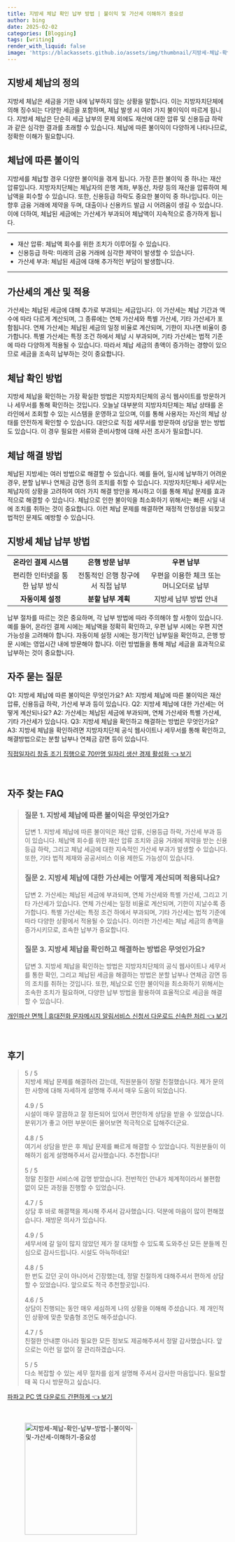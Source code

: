 ```yaml
---
title: 지방세 체납 확인 납부 방법 | 불이익 및 가산세 이해하기 중요성
author: bing
date: 2025-02-02
categories: [Blogging]
tags: [writing]
render_with_liquid: false
image: 'https://blackassets.github.io/assets/img/thumbnail/지방세-체납-확인-납부-방법-|-불이익-및-가산세-이해하기-중요성.webp'
---
```



<h2 id='지방세 체납의 정의'>지방세 체납의 정의</h2>

<p>지방세 체납은 세금을 기한 내에 납부하지 않는 상황을 말합니다. 이는 지방자치단체에 의해 징수되는 다양한 세금을 포함하며, 체납 발생 시 여러 가지 불이익이 따르게 됩니다. 지방세 체납은 단순히 세금 납부의 문제 외에도 재산에 대한 압류 및 신용등급 하락과 같은 심각한 결과를 초래할 수 있습니다. 체납에 따른 불이익이 다양하게 나타나므로, 정확한 이해가 필요합니다.</p>

<h2 id='체납에 따른 불이익'>체납에 따른 불이익</h2>

<p>지방세를 체납할 경우 다양한 불이익을 겪게 됩니다. 가장 흔한 불이익 중 하나는 재산 압류입니다. 지방자치단체는 체납자의 은행 계좌, 부동산, 차량 등의 재산을 압류하여 체납액을 회수할 수 있습니다. 또한, 신용등급 하락도 중요한 불이익 중 하나입니다. 이는 향후 금융 거래에 제약을 두며, 대출이나 신용카드 발급 시 어려움이 생길 수 있습니다. 이에 더하여, 체납된 세금에는 가산세가 부과되어 체납액이 지속적으로 증가하게 됩니다.</p>

<hr />

<ul>
    <li>재산 압류: 체납액 회수를 위한 조치가 이루어질 수 있습니다.</li>
    <li>신용등급 하락: 미래의 금융 거래에 심각한 제약이 발생할 수 있습니다.</li>
    <li>가산세 부과: 체납된 세금에 대해 추가적인 부담이 발생합니다.</li>
</ul>

<hr />

<h2 id='가산세의 계산 및 적용'>가산세의 계산 및 적용</h2>

<p>가산세는 체납된 세금에 대해 추가로 부과되는 세금입니다. 이 가산세는 체납 기간과 액수에 따라 다르게 계산되며, 그 종류에는 연체 가산세와 특별 가산세, 기타 가산세가 포함됩니다. 연체 가산세는 체납된 세금의 일정 비율로 계산되며, 기한이 지나면 비율이 증가합니다. 특별 가산세는 특정 조건 하에서 체납 시 부과되며, 기타 가산세는 법적 기준에 따라 다양하게 적용될 수 있습니다. 따라서 체납 세금의 총액이 증가하는 경향이 있으므로 세금을 조속히 납부하는 것이 중요합니다.</p>

<h2 id='체납 확인 방법'>체납 확인 방법</h2>

<p>지방세 체납을 확인하는 가장 확실한 방법은 지방자치단체의 공식 웹사이트를 방문하거나 세무서를 통해 확인하는 것입니다. 오늘날 대부분의 지방자치단체는 체납 상태를 온라인에서 조회할 수 있는 시스템을 운영하고 있으며, 이를 통해 사용자는 자신의 체납 상태를 안전하게 확인할 수 있습니다. 대안으로 직접 세무서를 방문하여 상담을 받는 방법도 있습니다. 이 경우 필요한 서류와 준비사항에 대해 사전 조사가 필요합니다.</p>

<h2 id='체납 해결 방법'>체납 해결 방법</h2>

<p>체납된 지방세는 여러 방법으로 해결할 수 있습니다. 예를 들어, 일시에 납부하기 어려운 경우, 분할 납부나 연체금 감면 등의 조치를 취할 수 있습니다. 지방자치단체나 세무서는 체납자의 상황을 고려하여 여러 가지 해결 방안을 제시하고 이를 통해 체납 문제를 효과적으로 해결할 수 있습니다. 체납으로 인한 불이익을 최소화하기 위해서는 빠른 시일 내에 조치를 취하는 것이 중요합니다. 이런 체납 문제를 해결하면 재정적 안정성을 되찾고 법적인 문제도 예방할 수 있습니다.</p>

<h2 id='지방세 체납 납부 방법'>지방세 체납 납부 방법</h2>

<table>
    <tr>
        <td style="text-align: center; height: 17px;"><b>온라인 결제 시스템</b></td>
        <td style="text-align: center; height: 17px;"><b>은행 방문 납부</b></td>
        <td style="text-align: center; height: 17px;"><b>우편 납부</b></td>
    </tr>
    <tr>
        <td style="text-align: center; height: 17px;">편리한 인터넷을 통한 납부 방식</td>
        <td style="text-align: center; height: 17px;">전통적인 은행 창구에서 직접 납부</td>
        <td style="text-align: center; height: 17px;">우편을 이용한 체크 또는 머니오더로 납부</td>
    </tr>
    <tr>
        <td style="text-align: center; height: 17px;"><b>자동이체 설정</b></td>
        <td style="text-align: center; height: 17px;"><b>분할 납부 계획</b></td>
        <td style="text-align: center; height: 17px;">지방세 납부 방법 안내</td>
    </tr>
</table>

<p>납부 절차를 따르는 것은 중요하며, 각 납부 방법에 따라 주의해야 할 사항이 있습니다. 예를 들어, 온라인 결제 시에는 체납액을 정확히 확인하고, 우편 납부 시에는 우편 지연 가능성을 고려해야 합니다. 자동이체 설정 시에는 정기적인 납부일을 확인하고, 은행 방문 시에는 영업시간 내에 방문해야 합니다. 이런 방법들을 통해 체납 세금을 효과적으로 납부하는 것이 중요합니다.</p>

<h2 id='자주 묻는 질문'>자주 묻는 질문</h2>

<p>Q1: 지방세 체납에 따른 불이익은 무엇인가요? A1: 지방세 체납에 따른 불이익은 재산 압류, 신용등급 하락, 가산세 부과 등이 있습니다. Q2: 지방세 체납에 대한 가산세는 어떻게 계산되나요? A2: 가산세는 체납된 세금에 부과되며, 연체 가산세와 특별 가산세, 기타 가산세가 있습니다. Q3: 지방세 체납을 확인하고 해결하는 방법은 무엇인가요? A3: 지방세 체납을 확인하려면 지방자치단체 공식 웹사이트나 세무서를 통해 확인하고, 해결방법으로는 분할 납부나 연체금 감면 등이 있습니다.</p>


<p><a class="click-button" title="직접일자리 창출 조기 집행으로 70만명 일자리 생산 경제 활성화" href="https://blackassets.github.io/posts/%EC%A7%81%EC%A0%91%EC%9D%BC%EC%9E%90%EB%A6%AC-%EC%B0%BD%EC%B6%9C-%EC%A1%B0%EA%B8%B0-%EC%A7%91%ED%96%89%EC%9C%BC%EB%A1%9C-70%EB%A7%8C%EB%AA%85-%EC%9D%BC%EC%9E%90%EB%A6%AC-%EC%83%9D%EC%82%B0-%EA%B2%BD%EC%A0%9C-%ED%99%9C%EC%84%B1%ED%99%94/" rel="dofollow">직접일자리 창출 조기 집행으로 70만명 일자리 생산 경제 활성화 👈 보기</a></p><br>
<h2 id='자주_찾는_FAQ'>자주 찾는 FAQ</h2>
<div itemscope="" itemtype="https://schema.org/FAQPage"> 
<blockquote> 
<div itemscope="" itemprop="mainEntity" itemtype="https://schema.org/Question"> 
<h3 itemprop="name">질문 1. 지방세 체납에 따른 불이익은 무엇인가요?</h3> 
<div itemscope="" itemprop="acceptedAnswer" itemtype="https://schema.org/Answer"> 
<span itemprop="text"> 
<p>답변 1. 지방세 체납에 따른 불이익은 재산 압류, 신용등급 하락, 가산세 부과 등이 있습니다. 체납액 회수를 위한 재산 압류 조치와 금융 거래에 제약을 받는 신용등급 하락, 그리고 체납 세금에 대한 지속적인 가산세 부과가 발생할 수 있습니다. 또한, 기타 법적 제재와 공공서비스 이용 제한도 가능성이 있습니다.</p> 
</span> 
</div> 
</div> 
<div itemscope="" itemprop="mainEntity" itemtype="https://schema.org/Question"> 
<h3 itemprop="name">질문 2. 지방세 체납에 대한 가산세는 어떻게 계산되며 적용되나요?</h3> 
<div itemscope="" itemprop="acceptedAnswer" itemtype="https://schema.org/Answer"> 
<span itemprop="text"> 
<p>답변 2. 가산세는 체납된 세금에 부과되며, 연체 가산세와 특별 가산세, 그리고 기타 가산세가 있습니다. 연체 가산세는 일정 비율로 계산되며, 기한이 지날수록 증가합니다. 특별 가산세는 특정 조건 하에서 부과되며, 기타 가산세는 법적 기준에 따라 다양한 상황에서 적용될 수 있습니다. 이러한 가산세는 체납 세금의 총액을 증가시키므로, 조속한 납부가 중요합니다.</p> 
</span> 
</div> 
</div> 
<div itemscope="" itemprop="mainEntity" itemtype="https://schema.org/Question"> 
<h3 itemprop="name">질문 3. 지방세 체납을 확인하고 해결하는 방법은 무엇인가요?</h3> 
<div itemscope="" itemprop="acceptedAnswer" itemtype="https://schema.org/Answer"> 
<span itemprop="text"> 
<p>답변 3. 지방세 체납을 확인하는 방법은 지방자치단체의 공식 웹사이트나 세무서를 통한 확인, 그리고 체납된 세금을 해결하는 방법은 분할 납부나 연체금 감면 등의 조치를 취하는 것입니다. 또한, 체납으로 인한 불이익을 최소화하기 위해서는 조속한 조치가 필요하며, 다양한 납부 방법을 활용하여 효율적으로 세금을 해결할 수 있습니다.</p> 
</span> 
</div> 
</div> 
</blockquote> 
</div>
<p><a class="click-button" title="개인파산 면책 | 휴대전화 문자메시지 알림서비스 신청서 다운로드 신속한 처리" href="https://blackassets.github.io/posts/%EA%B0%9C%EC%9D%B8%ED%8C%8C%EC%82%B0-%EB%A9%B4%EC%B1%85-%ED%9C%B4%EB%8C%80%EC%A0%84%ED%99%94-%EB%AC%B8%EC%9E%90%EB%A9%94%EC%8B%9C%EC%A7%80-%EC%95%8C%EB%A6%BC%EC%84%9C%EB%B9%84%EC%8A%A4-%EC%8B%A0%EC%B2%AD%EC%84%9C-%EB%8B%A4%EC%9A%B4%EB%A1%9C%EB%93%9C-%EC%8B%A0%EC%86%8D%ED%95%9C-%EC%B2%98%EB%A6%AC/" rel="dofollow">개인파산 면책 | 휴대전화 문자메시지 알림서비스 신청서 다운로드 신속한 처리 👈 보기</a></p><br>
<h2 id='후기'>후기</h2>
<div itemscope itemtype="https://schema.org/Product">
  <blockquote>
  <div itemprop="review" itemscope itemtype="https://schema.org/Review">
      <div itemprop="reviewRating" itemscope itemtype="https://schema.org/Rating"> <span itemprop="ratingValue">5</span> / <span itemprop="bestRating">5</span> </div>
      <span itemprop="reviewBody">지방세 체납 문제를 해결하러 갔는데, 직원분들이 정말 친절했습니다. 제가 문의한 사항에 대해 자세하게 설명해 주셔서 매우 도움이 되었습니다.</span>
  </div>
  <br>
  <div itemprop="review" itemscope itemtype="https://schema.org/Review">
      <div itemprop="reviewRating" itemscope itemtype="https://schema.org/Rating"> <span itemprop="ratingValue">4.9</span> / <span itemprop="bestRating">5</span> </div>
      <span itemprop="reviewBody">시설이 매우 깔끔하고 잘 정돈되어 있어서 편안하게 상담을 받을 수 있었습니다. 분위기가 좋고 어떤 부분이든 물어보면 적극적으로 답해주더군요.</span>
  </div>
  <br>
  <div itemprop="review" itemscope itemtype="https://schema.org/Review">
      <div itemprop="reviewRating" itemscope itemtype="https://schema.org/Rating"> <span itemprop="ratingValue">4.8</span> / <span itemprop="bestRating">5</span> </div>
      <span itemprop="reviewBody">여기서 상담을 받은 후 체납 문제를 빠르게 해결할 수 있었습니다. 직원분들이 이해하기 쉽게 설명해주셔서 감사했습니다. 추천합니다!</span>
  </div>
  <br>
  <div itemprop="review" itemscope itemtype="https://schema.org/Review">
      <div itemprop="reviewRating" itemscope itemtype="https://schema.org/Rating"> <span itemprop="ratingValue">5</span> / <span itemprop="bestRating">5</span> </div>
      <span itemprop="reviewBody">정말 친절한 서비스에 감명 받았습니다. 전반적인 안내가 체계적이라서 불편함 없이 모든 과정을 진행할 수 있었습니다.</span>
  </div>
  <br>
  <div itemprop="review" itemscope itemtype="https://schema.org/Review">
      <div itemprop="reviewRating" itemscope itemtype="https://schema.org/Rating"> <span itemprop="ratingValue">4.7</span> / <span itemprop="bestRating">5</span> </div>
      <span itemprop="reviewBody">상담 후 바로 해결책을 제시해 주셔서 감사했습니다. 덕분에 마음이 많이 편해졌습니다. 재방문 의사가 있습니다.</span>
  </div>
  <br>
  <div itemprop="review" itemscope itemtype="https://schema.org/Review">
      <div itemprop="reviewRating" itemscope itemtype="https://schema.org/Rating"> <span itemprop="ratingValue">4.9</span> / <span itemprop="bestRating">5</span> </div>
      <span itemprop="reviewBody">세무서에 갈 일이 많지 않았던 제가 잘 대처할 수 있도록 도와주신 모든 분들께 진심으로 감사드립니다. 시설도 아늑하네요!</span>
  </div>
  <br>
  <div itemprop="review" itemscope itemtype="https://schema.org/Review">
      <div itemprop="reviewRating" itemscope itemtype="https://schema.org/Rating"> <span itemprop="ratingValue">4.8</span> / <span itemprop="bestRating">5</span> </div>
      <span itemprop="reviewBody">한 번도 갔던 곳이 아니어서 긴장했는데, 정말 친절하게 대해주셔서 편하게 상담할 수 있었습니다. 앞으로도 적극 추천할곳입니다.</span>
  </div>
  <br>
  <div itemprop="review" itemscope itemtype="https://schema.org/Review">
      <div itemprop="reviewRating" itemscope itemtype="https://schema.org/Rating"> <span itemprop="ratingValue">4.6</span> / <span itemprop="bestRating">5</span> </div>
      <span itemprop="reviewBody">상담이 진행되는 동안 매우 세심하게 나의 상황을 이해해 주셨습니다. 제 개인적인 상황에 맞춘 맞춤형 조언도 해주셨습니다.</span>
  </div>
  <br>
  <div itemprop="review" itemscope itemtype="https://schema.org/Review">
      <div itemprop="reviewRating" itemscope itemtype="https://schema.org/Rating"> <span itemprop="ratingValue">4.7</span> / <span itemprop="bestRating">5</span> </div>
      <span itemprop="reviewBody">친절한 안내뿐 아니라 필요한 모든 정보도 제공해주셔서 정말 감사했습니다. 앞으로는 이런 일 없이 잘 관리하겠습니다.</span>
  </div>
  <br>
  <div itemprop="review" itemscope itemtype="https://schema.org/Review">
      <div itemprop="reviewRating" itemscope itemtype="https://schema.org/Rating"> <span itemprop="ratingValue">5</span> / <span itemprop="bestRating">5</span> </div>
      <span itemprop="reviewBody">다소 복잡할 수 있는 세무 절차를 쉽게 설명해 주셔서 감사한 마음입니다. 필요할 때 꼭 다시 방문하고 싶습니다.</span>
  </div>
  </blockquote>
</div>
<p><a class="click-button" title="파파고 PC 앱 다운로드 간편하게" href="https://blackassets.github.io/posts/%ED%8C%8C%ED%8C%8C%EA%B3%A0-PC-%EC%95%B1-%EB%8B%A4%EC%9A%B4%EB%A1%9C%EB%93%9C-%EA%B0%84%ED%8E%B8%ED%95%98%EA%B2%8C/" rel="dofollow">파파고 PC 앱 다운로드 간편하게 👈 보기</a></p><br>
<figure class="image"><img src="https://blackassets.github.io/assets/img/thumbnail/지방세-체납-확인-납부-방법-|-불이익-및-가산세-이해하기-중요성.webp" alt="지방세-체납-확인-납부-방법-|-불이익-및-가산세-이해하기-중요성" width="256" height="256"></figure>